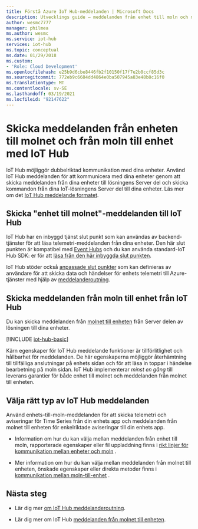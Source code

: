 ```yaml
---
title: Förstå Azure IoT Hub-meddelanden | Microsoft Docs
description: Utvecklings guide – meddelanden från enhet till moln och meddelanden från moln till enhet med IoT Hub. Innehåller information om meddelande format och kommunikations protokoll som stöds.
author: wesmc7777
manager: philmea
ms.author: wesmc
ms.service: iot-hub
services: iot-hub
ms.topic: conceptual
ms.date: 01/29/2018
ms.custom:
- 'Role: Cloud Development'
ms.openlocfilehash: e25b9d6cbe8446fb2f10150f17f7e2b0ccf85d3c
ms.sourcegitcommit: 772eb9c6684dd4864e0ba507945a83e48b8c16f0
ms.translationtype: MT
ms.contentlocale: sv-SE
ms.lasthandoff: 03/19/2021
ms.locfileid: "92147622"
---
```

# <a name="send-device-to-cloud-and-cloud-to-device-messages-with-iot-hub"></a>Skicka meddelanden från enheten till molnet och från moln till enhet med IoT Hub

IoT Hub möjliggör dubbelriktad kommunikation med dina enheter. Använd IoT Hub meddelanden för att kommunicera med dina enheter genom att skicka meddelanden från dina enheter till lösningens Server del och skicka kommandon från dina IoT-lösningens Server del till dina enheter. Läs mer om det [IoT Hub meddelande formatet](iot-hub-devguide-messages-construct.md).

## <a name="sending-device-to-cloud-messages-to-iot-hub"></a>Skicka "enhet till molnet"-meddelanden till IoT Hub

IoT Hub har en inbyggd tjänst slut punkt som kan användas av backend-tjänster för att läsa telemetri-meddelanden från dina enheter. Den här slut punkten är kompatibel med [Event Hubs](../event-hubs/index.yml) och du kan använda standard-IoT Hub SDK: er för att [läsa från den här inbyggda slut punkten](iot-hub-devguide-messages-read-builtin.md).

IoT Hub stöder också [anpassade slut punkter](iot-hub-devguide-endpoints.md#custom-endpoints) som kan definieras av användare för att skicka data och händelser för enhets telemetri till Azure-tjänster med hjälp av [meddelanderoutning](iot-hub-devguide-messages-d2c.md).

## <a name="sending-cloud-to-device-messages-from-iot-hub"></a>Skicka meddelanden från moln till enhet från IoT Hub

Du kan skicka meddelanden från [molnet till enheten](iot-hub-devguide-messages-c2d.md) från Server delen av lösningen till dina enheter.

[!INCLUDE [iot-hub-basic](../../includes/iot-hub-basic-partial.md)]

Kärn egenskaper för IoT Hub meddelande funktioner är tillförlitlighet och hållbarhet för meddelanden. De här egenskaperna möjliggör återhämtning till tillfälliga anslutningar på enhets sidan och för att läsa in toppar i händelse bearbetning på moln sidan. IoT Hub implementerar *minst en gång* till leverans garantier för både enhet till molnet och meddelanden från molnet till enheten.

## <a name="choosing-the-right-type-of-iot-hub-messaging"></a>Välja rätt typ av IoT Hub meddelanden

Använd enhets-till-moln-meddelanden för att skicka telemetri och aviseringar för Time Series från din enhets app och meddelanden från molnet till enheten för enkelriktade aviseringar till din enhets app.

* Information om hur du kan välja mellan meddelanden från enhet till moln, rapporterade egenskaper eller fil uppladdning finns i [rikt linjer för kommunikation mellan enheter och moln](./iot-hub-devguide-d2c-guidance.md) .

* Mer information om hur du kan välja mellan meddelanden från molnet till enheten, önskade egenskaper eller direkta metoder finns i [kommunikation mellan moln-till-enhet](./iot-hub-devguide-c2d-guidance.md) .

## <a name="next-steps"></a>Nästa steg

* Lär dig mer [om IoT Hub meddelanderoutning](iot-hub-devguide-messages-d2c.md).

* Lär dig mer om IoT Hub [meddelanden från molnet till enheten](iot-hub-devguide-messages-c2d.md).